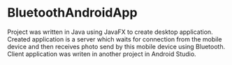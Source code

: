 # BluetoothAndroidApp
Project was written in Java using JavaFX to create desktop application. Created application is a server which waits for connection from the mobile device and then receives photo send by this mobile device using Bluetooth. Client application was writen in another project in Android Studio.
